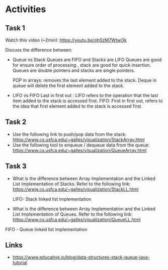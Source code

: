 # Activities

## Task 1

Watch this video (~2min):
https://youtu.be/ohSzM7WtwOk

Discuss the difference between:

- Queue vs Stack
  Queues are FIFO and Stacks are LIFO
  Queues are good for ensure order of processing , stack are good for quick insertion.
  Queues are double pointers and stacks are single pointers.

  POP in arrays: removes the last element added to the stack.
  Deque in queue will delete the first element added to the stack.
- LIFO vs FIFO
    Last in first out : LIFO refers to the operation that the last item added to the stack is accessed first.
    FIFO: First in first out, refers to the idea that first element added to the stack is accessed first.

## Task 2

- Use the following link to push/pop data from the stack:
  https://www.cs.usfca.edu/~galles/visualization/StackArray.html
- Use the following tool to enqueue / dequeue data from the queue:
  https://www.cs.usfca.edu/~galles/visualization/QueueArray.html

## Task 3

- What is the difference between Array Implementation and the Linked List Implementation of Stacks. Refer to the following link:
  https://www.cs.usfca.edu/~galles/visualization/StackLL.html

  LIFO- Stack linked list implementation

- What is the difference between Array Implementation and the Linked List Implementation of Queues. Refer to the following link:
  https://www.cs.usfca.edu/~galles/visualization/QueueLL.html

FIFO - Queue linked list implementation
## Links

- https://www.educative.io/blog/data-structures-stack-queue-java-tutorial
